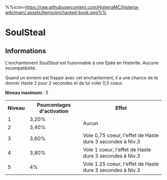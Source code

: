 %%icon=https://raw.githubusercontent.com/HisteriaMC/histeria-wiki/main/.assets/items/enchanted-book.png%%
# SoulSteal

## Informations
L'enchantement *SoulSteal* est fusionnable à une Epéé en Histerite. Aucune incompatibilité.  

Quand un ennemi est frappé avec cet enchantement, il a une chance de te donner Haste 2 pour 2 secondes et de lui voler 0,5 coeur.  

**Niveau maximum** : 5  

<table>
  <tr>
    <th>Niveau</th>
    <th>Pourcentages d'activation</th>
    <th>Effet</th>
  </tr>
  <tr>
    <td>1</td>
    <td>3,20%</td>
    <td rowspan="2">Aucun</td>
  </tr>
  <tr>
    <td>2</td>
    <td>3,40%</td>
  </tr>
  <tr>
    <td>3</td>
    <td>3,60%</td>
    <td>Vole 0,75 coeur, l'effet de Haste dure 3 secondes à Niv.3</td>
  </tr>
  <tr>
    <td>4</td>
    <td>3,80%</td>
    <td>Vole 1 coeur, l'effet de Haste dure 3 secondes à Niv.3</td>
  </tr>
  <tr>
    <td>5</td>
    <td>4%</td>
    <td>Vole 1.25 coeur, l'effet de Haste dure 3 secondes à Niv.3</td>
   </tr>
</table>
